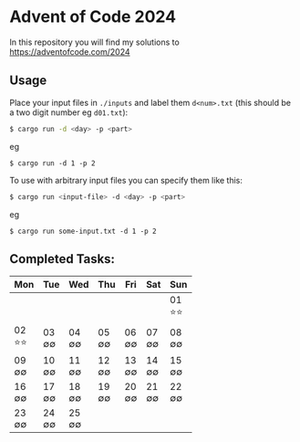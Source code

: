 Advent of Code 2024
===================


In this repository you will find my solutions to https://adventofcode.com/2024

Usage
-----

Place your input files in `./inputs` and label them `d<num>.txt` (this should be a two digit number eg `d01.txt`):

```sh
$ cargo run -d <day> -p <part>
```

eg

```
$ cargo run -d 1 -p 2
```

To use with arbitrary input files you can specify them like this:

```sh
$ cargo run <input-file> -d <day> -p <part>
```

eg

```
$ cargo run some-input.txt -d 1 -p 2
```

Completed Tasks:
----------------

| Mon        | Tue      | Wed      | Thu      | Fri      | Sat      | Sun         | 
|------------|----------|----------|----------|----------|----------|-------------|
|            |          |          |          |          |          | 01<br>️⭐️⭐️ | 
| 02<br>⭐️⭐️ | 03<br>∅∅ | 04<br>∅∅ | 05<br>∅∅ | 06<br>∅∅ | 07<br>∅∅ | 08<br>∅∅    | 
| 09<br>∅∅   | 10<br>∅∅ | 11<br>∅∅ | 12<br>∅∅ | 13<br>∅∅ | 14<br>∅∅ | 15<br>∅∅    | 
| 16<br>∅∅   | 17<br>∅∅ | 18<br>∅∅ | 19<br>∅∅ | 20<br>∅∅ | 21<br>∅∅ | 22<br>∅∅    | 
| 23<br>∅∅   | 24<br>∅∅ | 25<br>∅∅ |          |          |          |             | 
